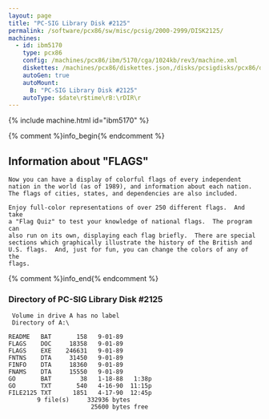 ```yaml
---
layout: page
title: "PC-SIG Library Disk #2125"
permalink: /software/pcx86/sw/misc/pcsig/2000-2999/DISK2125/
machines:
  - id: ibm5170
    type: pcx86
    config: /machines/pcx86/ibm/5170/cga/1024kb/rev3/machine.xml
    diskettes: /machines/pcx86/diskettes.json,/disks/pcsigdisks/pcx86/diskettes.json
    autoGen: true
    autoMount:
      B: "PC-SIG Library Disk #2125"
    autoType: $date\r$time\rB:\rDIR\r
---
```


{% include machine.html id="ibm5170" %}

{% comment %}info_begin{% endcomment %}

## Information about "FLAGS"

    Now you can have a display of colorful flags of every independent
    nation in the world (as of 1989), and information about each nation.
    The flags of cities, states, and dependencies are also included.
    
    Enjoy full-color representations of over 250 different flags.  And take
    a "Flag Quiz" to test your knowledge of national flags.  The program can
    also run on its own, displaying each flag briefly.  There are special
    sections which graphically illustrate the history of the British and
    U.S. flags.  And, just for fun, you can change the colors of any of the
    flags.
{% comment %}info_end{% endcomment %}


### Directory of PC-SIG Library Disk #2125

     Volume in drive A has no label
     Directory of A:\

    README   BAT       158   9-01-89
    FLAGS    DOC     18358   9-01-89
    FLAGS    EXE    246631   9-01-89
    FNTNS    DTA     31450   9-01-89
    FINFO    DTA     18360   9-01-89
    FNAMS    DTA     15550   9-01-89
    GO       BAT        38   1-18-88   1:38p
    GO       TXT       540   4-16-90  11:15p
    FILE2125 TXT      1851   4-17-90  12:45p
            9 file(s)     332936 bytes
                           25600 bytes free
